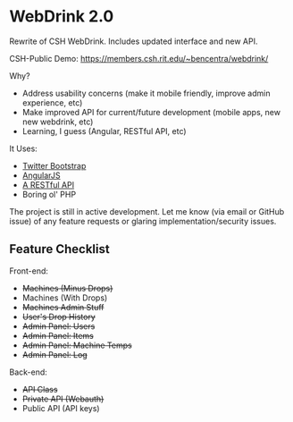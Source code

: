 WebDrink 2.0
============

Rewrite of CSH WebDrink. Includes updated interface and new API.

CSH-Public Demo: https://members.csh.rit.edu/~bencentra/webdrink/

Why?
* Address usability concerns (make it mobile friendly, improve admin experience, etc)    
* Make improved API for current/future development (mobile apps, new new webdrink, etc)
* Learning, I guess (Angular, RESTful API, etc)

It Uses:
* [Twitter Bootstrap](http://getbootstrap.com/)    
* [AngularJS](http://angularjs.org/)    
* [A RESTful API](http://coreymaynard.com/blog/creating-a-restful-api-with-php/)    
* Boring ol' PHP        

The project is still in active development. Let me know (via email or GitHub issue) of any feature requests or glaring implementation/security issues.

Feature Checklist
-----------------

Front-end:
* ~~Machines (Minus Drops)~~
* Machines (With Drops)     
* ~~Machines Admin Stuff~~
* ~~User's Drop History~~  
* ~~Admin Panel: Users~~
* ~~Admin Panel: Items~~
* ~~Admin Panel: Machine Temps~~
* ~~Admin Panel: Log~~

Back-end:
* ~~API Class~~    
* ~~Private API (Webauth)~~
* Public API (API keys)